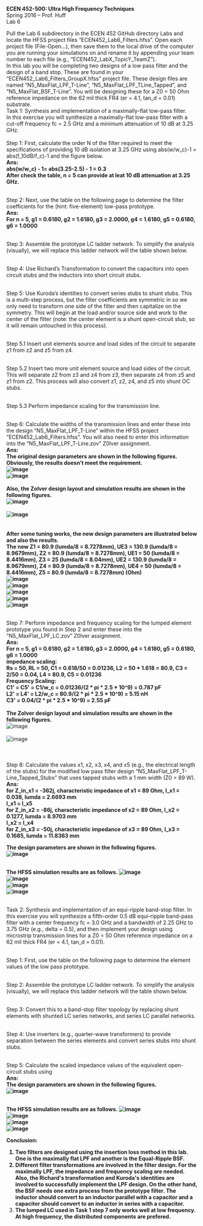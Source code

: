 <b>ECEN 452-500: Ultra High Frequency Techniques</b><br>
Spring 2016 – Prof. Huff<br>
Lab 6

Pull the Lab 6 subdirectory in the ECEN 452 GitHub directory Labs and locate the HFSS project files “ECEN452_Lab6_Filters.hfss”. Open each project file (File-Open…), then save them to the local drive of the computer you are running your simulations on and rename it by appending your team number to each file (e.g., “ECEN452_LabX_TopicY_TeamZ”).<br>
In this lab you will be completing two designs of a low pass filter and the design of a band stop. These are found in your “ECEN452_Lab6_Filters_GroupX.hfss” project file. These design files are named “N5_MaxFlat_LPF_T-Line”, “N5_MaxFlat_LPF_TLine_Tapped”, and “N5_MaxFlat_BSF_T-Line”. You will be designing these for a Z0 = 50 Ohm reference impedance on the 62 mil thick FR4 (er = 4.1, tan_d = 0.01) substrate.<br>
Task 1: Synthesis and implementation of a maximally-flat low-pass filter.<br>
In this exercise you will synthesize a maximally-flat low-pass filter with a cut-off frequency fc = 2.5 GHz and a minimum attenuation of 10 dB at 3.25 GHz.<br>
<br>Step 1: First, calculate the order N of the filter required to meet the specifications of providing 10 dB isolation at 3.25 GHz using abs(w/w_c)-1 = abs(f_10dB/f_c)-1 and the figure below.<br>
<b>Ans:<br>
abs(w/w_c) - 1= abs(3.25-2.5) - 1 = 0.3<br>
After check the table, n = 5 can provide at leat 10 dB attenuation at 3.25 GHz.<br></b>

<br>Step 2: Next, use the table on the following page to determine the filter coefficients for the (hint: five-element) low-pass prototype.<br>
<b>Ans:<br>
For n = 5, g1 = 0.6180, g2 = 1.6180, g3 = 2.0000, g4 = 1.6180, g5 = 0.6180, g6 = 1.0000<br></b>

<br>Step 3: Assemble the prototype LC ladder network.
To simplify the analysis (visually), we will replace this ladder network will the table shown below.



<br>Step 4: Use Richard’s Transformation to convert the capacitors into open circuit stubs and the inductors into short circuit stubs.



<br>Step 5: Use Kuroda’s identities to convert series stubs to shunt stubs. This is a multi-step process, but the filter coefficients are symmetric in so we only need to transform one side of the filter and then capitalize on the symmetry. This will begin at the load and/or source side and work to the center of the filter (note: the center element is a shunt open-circuit stub, so it will remain untouched in this process).


<br>Step 5.1 Insert unit elements source and load sides of the circuit to separate z1 from z2 and z5 from z4.


<br>Step 5.2 Insert two more unit element source and load sides of the circuit. This will separate z2 from z3 and z4 from z3, then separate z4 from z5 and z1 from z2. This process will also convert z1, z2, z4, and z5 into shunt OC stubs.


<br>Step 5.3 Perform impedance scaling for the transmission line.


<br>Step 6: Calculate the widths of the transmission lines and enter these into the design “N5_MaxFlat_LPF_T-Line” within the HFSS project “ECEN452_Lab6_Filters.hfss”. You will also need to enter this information into the “N5_MaxFlat_LPF_T-Line.zov” Z0lver assignment.<br>
<b>Ans:<br>
The original design parameters are shown in the following figures. Obviously, the results doesn't meet the requirement.<br>
![image](https://github.com/CourseReps/ECEN452-Spring2016/blob/master/Students/StevenYeh/Lab6/maximally_flat_parameter.jpg)<br>
![image](https://github.com/CourseReps/ECEN452-Spring2016/blob/master/Students/StevenYeh/Lab6/original_maximally_flat_tline_amp_S11_S21.jpg) <br><br>
Also, the Zolver design layout and simulation results are shown in the following figures.<br>
![image](https://github.com/CourseReps/ECEN452-Spring2016/blob/master/Students/StevenYeh/Lab6/N5_MaxFlat_LPF_Tline_Design.jpg)<br><br>
![image](https://github.com/CourseReps/ECEN452-Spring2016/blob/master/Students/StevenYeh/Lab6/N5_MaxFlat_LPF_Tline_Result.jpg)<br><br><br>
After some tuning works, the new design parameters are illustrated below and also the results.<br>
The new Z1 = 80.9 (lumda/8 = 8.7278mm), UE3 = 130.9 (lumda/8 = 8.9679mm), Z2 = 80.9 (lumda/8 = 8.7278mm), UE1 = 50 (lumda/8 = 8.4416mm), Z3 = 25 (lumda/8 = 8.04mm), UE2 = 130.9 (lumda/8 = 8.9679mm), Z4 = 80.9 (lumda/8 = 8.7278mm), UE4 = 50 (lumda/8 = 8.4416mm), Z5 = 80.9 (lumda/8 = 8.7278mm) (Ohm)<br>
![image](https://github.com/CourseReps/ECEN452-Spring2016/blob/master/Students/StevenYeh/Lab6/maximally_flat_tline_parameters.jpg)<br>
![image](https://github.com/CourseReps/ECEN452-Spring2016/blob/master/Students/StevenYeh/Lab6/maximally_flat_tline_amp_S11.jpg) <br>
![image](https://github.com/CourseReps/ECEN452-Spring2016/blob/master/Students/StevenYeh/Lab6/maximally_flat_tline_amp_S21.jpg) <br>
![image](https://github.com/CourseReps/ECEN452-Spring2016/blob/master/Students/StevenYeh/Lab6/maximally_flat_tline_phase_S11.jpg) <br>
![image](https://github.com/CourseReps/ECEN452-Spring2016/blob/master/Students/StevenYeh/Lab6/maximally_flat_tline_phase_S21.jpg) <br></b>

<br>Step 7: Perform impedance and frequency scaling for the lumped element prototype you found in Step 2 and enter these into the “N5_MaxFlat_LPF_LC.zov” Z0lver assignment.<br>
<b>Ans:<br>
For n = 5, g1 = 0.6180, g2 = 1.6180, g3 = 2.0000, g4 = 1.6180, g5 = 0.6180, g6 = 1.0000<br>
impedance scaling:<br>
Rs = 50, RL = 50, C1 = 0.618/50 = 0.01236, L2 = 50 * 1.618 = 80.9, C3 = 2/50 = 0.04, L4 = 80.9, C5 = 0.01236<br>
Frequency Scaling:<br>
C1' = C5' = C1/w_c = 0.01236/(2 * pi * 2.5 * 10^9) = 0.787 pF<br>
L2' = L4' = L2/w_c = 80.9/(2 * pi * 2.5 * 10^9) = 5.15 nH<br>
C3' = 0.04/(2 * pi * 2.5 * 10^9) = 2.55 pF<br><br>
The Zolver design layout and simulation results are shown in the following figures.<br></b>
![image](https://github.com/CourseReps/ECEN452-Spring2016/blob/master/Students/StevenYeh/Lab6/N5_MaxFlat_LPF_LC_Design.jpg)<br><br>
![image](https://github.com/CourseReps/ECEN452-Spring2016/blob/master/Students/StevenYeh/Lab6/N5_MaxFlat_LPF_LC_Result.jpg)<br><br><br>
<br>Step 8: Calculate the values x1, x2, x3, x4, and x5 (e.g., the electrical length of the stubs) for the modified low pass filter design “N5_MaxFlat_LPF_T-Line_Tapped_Stubs” that uses tapped stubs with a 1 mm width (Z0 = 89 W).<br>
<b>Ans:<br>
for Z_in_x1 = -362j, characteristic impedance of x1 = 89 Ohm, l_x1 = 0.038, lumda = 2.6693 mm<br>
l_x1 = l_x5<br>
for Z_in_x2 = -86j, characteristic impedance of x2 = 89 Ohm, l_x2 = 0.1277, lumda = 8.9703 mm<br>
l_x2 = l_x4<br>
for Z_in_x3 = -50j, characteristic impedance of x3 = 89 Ohm, l_x3 = 0.1685, lumda = 11.8363 mm<br>

The design parameters are shown in the following figures.<br>
![image](https://github.com/CourseReps/ECEN452-Spring2016/blob/master/Students/StevenYeh/Lab6/maximally_flat_tapped_stub_parameter.jpg) <br><br>

The HFSS simulation results are as follows.
![image](https://github.com/CourseReps/ECEN452-Spring2016/blob/master/Students/StevenYeh/Lab6/maximally_flat_tapered_stubs_amp_S11.jpg) <br>
![image](https://github.com/CourseReps/ECEN452-Spring2016/blob/master/Students/StevenYeh/Lab6/maximally_flat_tapered_stubs_amp_S21.jpg) <br>
![image](https://github.com/CourseReps/ECEN452-Spring2016/blob/master/Students/StevenYeh/Lab6/maximally_flat_tapered_stubs_phase_S11.jpg) <br>
![image](https://github.com/CourseReps/ECEN452-Spring2016/blob/master/Students/StevenYeh/Lab6/maximally_flat_tapered_stubs_phase_S21.jpg) <br></b>

<br>Task 2: Synthesis and implementation of an equi-ripple band-stop filter.
In this exercise you will synthesize a fifth-order 0.5 dB equi-ripple band-pass filter with a center frequency fc = 3.0 GHz and a bandwidth of 2.25 GHz to 3.75 GHz (e.g., delta = 0.5), and then implement your design using microstrip transmission lines for a Z0 = 50 Ohm reference impedance on a 62 mil thick FR4 (er = 4.1, tan_d = 0.01).

<br>Step 1: First, use the table on the following page to determine the element values of the low pass prototype.


<br>Step 2: Assemble the prototype LC ladder network.
To simplify the analysis (visually), we will replace this ladder network will the table shown below.


<br>Step 3: Convert this to a band-stop filter topology by replacing shunt elements with shunted LC series networks, and series LC parallel networks.


<br>Step 4: Use inverters (e.g., quarter-wave transformers) to provide separation between the series elements and convert series stubs into shunt stubs.


<br>Step 5: Calculate the scaled impedance values of the equivalent open-circuit stubs using<br>
<b>Ans:<br>
The design parameters are shown in the following figures.<br>
![image](https://github.com/CourseReps/ECEN452-Spring2016/blob/master/Students/StevenYeh/Lab6/equal_ripple_parameter.jpg) <br><br>

The HFSS simulation results are as follows.
![image](https://github.com/CourseReps/ECEN452-Spring2016/blob/master/Students/StevenYeh/Lab6/equal_ripple_amp_S11.jpg) <br>
![image](https://github.com/CourseReps/ECEN452-Spring2016/blob/master/Students/StevenYeh/Lab6/equal_ripple_amp_S21.jpg) <br>
![image](https://github.com/CourseReps/ECEN452-Spring2016/blob/master/Students/StevenYeh/Lab6/equal_ripple_phase_S11.jpg) <br>
![image](https://github.com/CourseReps/ECEN452-Spring2016/blob/master/Students/StevenYeh/Lab6/equal_ripple_phase_S21.jpg) <br></b>


<b>Conclusion:<br>

1. Two filters are designed using the insertion loss method in this lab. One is the maximally flat LPF and another is the Equal-Ripple BSF.<br>
2. Different filter transformations are involved in the filter design. For the maximally LPF, the impedance and frequency scaling are needed. Also, the Richard's transformation and Kuroda's identities are involved to successfully implement the LPF design. On the other hand, the BSF needs one extra process from the prototype filter. The inductor should convert to an inductor parallel with a capacitor and a capacitor should convert to an inductor in series with a capacitor.
3. The lumped LC used in Task 1 step 7 only works well at low frequency. At high frequency, the distributed components are prefered.</b>
